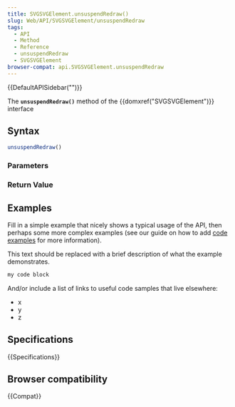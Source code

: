 ```yaml
---
title: SVGSVGElement.unsuspendRedraw()
slug: Web/API/SVGSVGElement/unsuspendRedraw
tags:
  - API
  - Method
  - Reference
  - unsuspendRedraw
  - SVGSVGElement
browser-compat: api.SVGSVGElement.unsuspendRedraw
---
```

{{DefaultAPISidebar("")}}

The **`unsuspendRedraw()`** method of the {{domxref("SVGSVGElement")}} interface 

## Syntax

```js
unsuspendRedraw()
```

### Parameters



### Return Value



## Examples

Fill in a simple example that nicely shows a typical usage of the API, then perhaps some more complex examples (see our guide on how to add [code examples](/en-US/docs/MDN/Contribute/Structures/Code_examples) for more information).

This text should be replaced with a brief description of what the example demonstrates.

```js
my code block
```

And/or include a list of links to useful code samples that live elsewhere:

*   x
*   y
*   z

## Specifications

{{Specifications}}

## Browser compatibility

{{Compat}}

